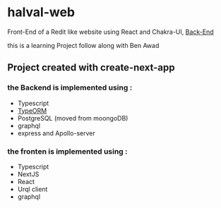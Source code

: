 # halval-web
Front-End of a Redit like website using React and Chakra-UI,
[Back-End](https://github.com/halimtech/halval-server)

this is a learning Project follow along with Ben Awad 
## Project created with create-next-app
### the Backend is implemented using :
* Typescript 
* [TypeORM](https://typeorm.io/)
* PostgreSQL (moved from moongoDB) 
* graphql 
* express and Apollo-server
### the fronten is implemented using :
* Typescript
* NextJS
* React
* Urql client
* graphql

